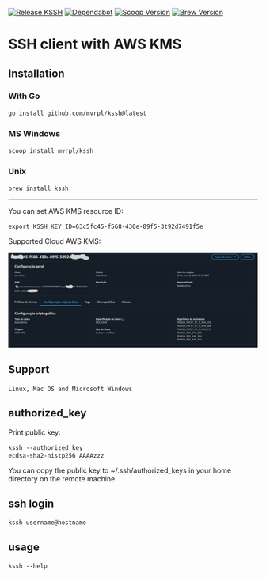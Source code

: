 [![Release KSSH](https://github.com/mvrpl/kssh/actions/workflows/main.yaml/badge.svg)](https://github.com/mvrpl/kssh/actions/workflows/main.yaml)
[![Dependabot](https://badgen.net/badge/Dependabot/enabled/green?icon=dependabot)](https://dependabot.com/)
[![Scoop Version](https://img.shields.io/badge/dynamic/json?url=https%3A%2F%2Fraw.githubusercontent.com%2Fmvrpl%2Fwindows-apps%2Frefs%2Fheads%2Fmain%2Fkssh.json&query=%24.version&style=flat&label=Scoop%20Version&link=https%3A%2F%2Fgithub.com%2Fmvrpl%2Fwindows-apps%2Fblob%2Fmain%2Fkssh.json)](https://github.com/mvrpl/windows-apps/blob/main/kssh.json)
[![Brew Version](https://img.shields.io/badge/dynamic/json?url=https%3A%2F%2Fraw.githubusercontent.com%2Fmvrpl%2Funix-apps%2Frefs%2Fheads%2Fmain%2Fversions.json&query=%24.kssh&style=flat&label=Brew%20Version&color=%23DFC57B&link=https%3A%2F%2Fgithub.com%2Fmvrpl%2Funix-apps%2Fblob%2Fmain%2Fkssh.rb)](https://github.com/mvrpl/unix-apps/blob/main/kssh.rb)


# SSH client with AWS KMS

## Installation
### With Go
```sh
go install github.com/mvrpl/kssh@latest
```
### MS Windows
```sh
scoop install mvrpl/kssh
```
### Unix
```sh
brew install kssh
```
---
You can set AWS KMS resource ID:

    export KSSH_KEY_ID=63c5fc45-f568-430e-89f5-3t92d7491f5e

Supported Cloud AWS KMS:

![AWS KMS Key](aws_kms_key.png)

## Support

    Linux, Mac OS and Microsoft Windows

## authorized_key

Print public key:

    kssh --authorized_key
    ecdsa-sha2-nistp256 AAAAzzz

You can copy the public key to ~/.ssh/authorized_keys in your home directory on the remote machine.

## ssh login

    kssh username@hostname

## usage

    kssh --help
